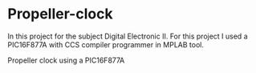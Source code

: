 # Propeller-clock

In this project for the subject Digital Electronic II. For this project I used a PIC16F877A with CCS compiler programmer in MPLAB tool.

Propeller clock using a PIC16F877A 
